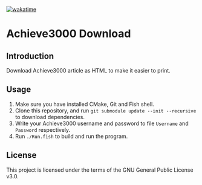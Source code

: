 [![wakatime](https://wakatime.com/badge/github/langningchen/Achieve3000Download.svg)](https://wakatime.com/badge/github/langningchen/Achieve3000Download)

# Achieve3000 Download

## Introduction

Download Achieve3000 article as HTML to make it easier to print.

## Usage

1. Make sure you have installed CMake, Git and Fish shell.
2. Clone this repository, and run `git submodule update --init --recursive` to download dependencies.
3. Write your Achieve3000 username and password to file `Username` and `Password` respectively.
4. Run `./Run.fish` to build and run the program.

## License

This project is licensed under the terms of the GNU General Public License v3.0.
